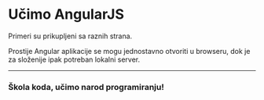 # Učimo AngularJS

Primeri su prikupljeni sa raznih strana.

Prostije Angular aplikacije se mogu jednostavno otvoriti u browseru, dok je za složenije ipak potreban lokalni server.

---
### Škola koda, učimo narod programiranju!
